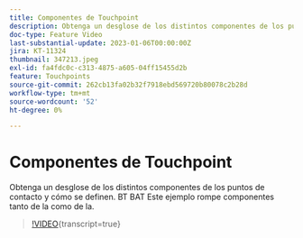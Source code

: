 ```yaml
---
title: Componentes de Touchpoint
description: Obtenga un desglose de los distintos componentes de los puntos de contacto y cómo se definen. BT BAT Este ejemplo rompe componentes tanto de la como de la.
doc-type: Feature Video
last-substantial-update: 2023-01-06T00:00:00Z
jira: KT-11324
thumbnail: 347213.jpeg
exl-id: fa4fdc0c-c313-4875-a605-04ff15455d2b
feature: Touchpoints
source-git-commit: 262cb13fa02b32f7918ebd569720b80078c2b28d
workflow-type: tm+mt
source-wordcount: '52'
ht-degree: 0%

---
```


# Componentes de Touchpoint

Obtenga un desglose de los distintos componentes de los puntos de contacto y cómo se definen. BT BAT Este ejemplo rompe componentes tanto de la como de la.

>[!VIDEO](https://video.tv.adobe.com/v/3437615/?learn=on&captions=spa){transcript=true}
